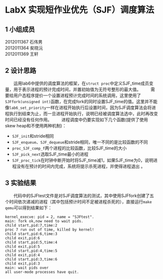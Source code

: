 LabX 实现短作业优先（SJF）调度算法
===
1 小组成员
---
2012011367 石伟男  
2012011364 矣晓沅  
2012011369 王轩  

2 设计思路
---
　　运用lab6中提供的调度算法的框架，在`struct proc`中定义SJF_time成员变量，用于表示进程的预计完成时间，并置初始值为无符号整形的最大值。
　　需要给用户态程序提价一个设置进程预计完成时间的系统调用，这里使用了`SJFfork(unsigned int)`函数，在完成fork的同时设置SJF_time的值。这里并不能像`lab6_set_priority`一样在进程开始执行后设置时间，因为SJF调度算法会将进程执行到结束为止，而一旦进程开始执行，说明已经被调度算法选中，此时再改变时间已经没有任何作用。
　　进程调度中仍要实现如下几个函数(提供了使用skew heap和不使用两种机制)：
+ `SJF_init`和stride相同
+ `SJF_enqueue`、`SJF_dequeue`和stride相同，唯一不同的是比较函数的不同
+ `proc_SJF_comp_f`两个进程的比较函数，比较SJF_time的大小
+ `SJF_pick_next`选取SJF_time最小的进程
+ `SJF_proc_tick`在时钟中断开始时将SJF_time减1，如果SJF_time为0，说明进程没有在预计的时间内完成，系统将提示杀死进程，并使得进程退出 。

3 实验结果
---
　　代码中的SJFtest文件是对SJF调度算法的测试，其中使用SJFfork创建了五个时间依次递减的进程（其中包括预计时间不足被进程杀死的），直接运行`make qemu`可以得到结果如下：
```
kernel_execve: pid = 2, name = "SJFtest".
main: fork ok,now need to wait pids.
child start,pid:7,time:2
proc 7 run out of time, killed by kernel!
child start,pid:6,time:3
child exit,pid:6
child start,pid:5,time:4
child exit,pid:5
child start,pid:4,time:5
child exit,pid:4
child start,pid:3,time:6
child exit,pid:3
main: wait pids over
all user-mode processes have quit.
```

